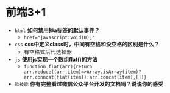 # 前端3+1
- `html` **如何禁用掉a标签的默认事件？**
  - `href="javascript:void(0);"`
- `css` **css中定义class时，中间有空格和没空格的区别是什么？**
  - 有空格式后代选择器
- `js` **使用js实现一个数组flat()的方法**
  - `function flat(arr){return arr.reduce((arr,item)=>Array.isArray(item)?arr.conncat(flat(item)):arr.concat(item),[])}`
- `软技能` **你有完整看过微信公众平台开发的文档吗？说说你的感受**